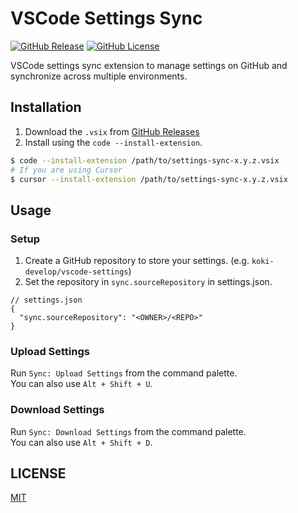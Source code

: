 # VSCode Settings Sync

[![GitHub Release](https://img.shields.io/github/v/release/koki-develop/vscode-settings-sync)](https://github.com/koki-develop/vscode-settings-sync/releases/latest)
[![GitHub License](https://img.shields.io/github/license/koki-develop/vscode-settings-sync)](https://github.com/koki-develop/vscode-settings-sync/blob/main/LICENSE)

VSCode settings sync extension to manage settings on GitHub and synchronize across multiple environments.

## Installation

1. Download the `.vsix` from [GitHub Releases](https://github.com/koki-develop/vscode-settings-sync/releases/latest)
2. Install using the `code --install-extension`.

```sh
$ code --install-extension /path/to/settings-sync-x.y.z.vsix
# If you are using Cursor
$ cursor --install-extension /path/to/settings-sync-x.y.z.vsix
```

## Usage

### Setup

1. Create a GitHub repository to store your settings. (e.g. `koki-develop/vscode-settings`)
2. Set the repository in `sync.sourceRepository` in settings.json.

```json5
// settings.json
{
  "sync.sourceRepository": "<OWNER>/<REPO>"
}
```

### Upload Settings

Run `Sync: Upload Settings` from the command palette.  
You can also use `Alt + Shift + U`.

### Download Settings

Run `Sync: Download Settings` from the command palette.  
You can also use `Alt + Shift + D`.

## LICENSE

[MIT](https://github.com/koki-develop/vscode-settings-sync/blob/main/LICENSE)
